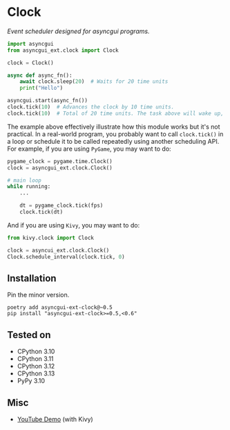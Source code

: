 # Clock

*Event scheduler designed for asyncgui programs.*

```python
import asyncgui
from asyncgui_ext.clock import Clock

clock = Clock()

async def async_fn():
    await clock.sleep(20)  # Waits for 20 time units
    print("Hello")

asyncgui.start(async_fn())
clock.tick(10)  # Advances the clock by 10 time units.
clock.tick(10)  # Total of 20 time units. The task above will wake up, and prints 'Hello'.
```

The example above effectively illustrate how this module works but it's not practical.
In a real-world program, you probably want to call ``clock.tick()`` in a loop or schedule it to be called repeatedly using another scheduling API.
For example, if you are using `PyGame`, you may want to do:

```python
pygame_clock = pygame.time.Clock()
clock = asyncgui_ext.clock.Clock()

# main loop
while running:
    ...

    dt = pygame_clock.tick(fps)
    clock.tick(dt)
```

And if you are using `Kivy`, you may want to do:

```python
from kivy.clock import Clock

clock = asyncui_ext.clock.Clock()
Clock.schedule_interval(clock.tick, 0)
```

## Installation

Pin the minor version.

```
poetry add asyncgui-ext-clock@~0.5
pip install "asyncgui-ext-clock>=0.5,<0.6"
```

## Tested on

- CPython 3.10
- CPython 3.11
- CPython 3.12
- CPython 3.13
- PyPy 3.10

## Misc

- [YouTube Demo](https://youtu.be/kPVzO8fF0yg) (with Kivy)
